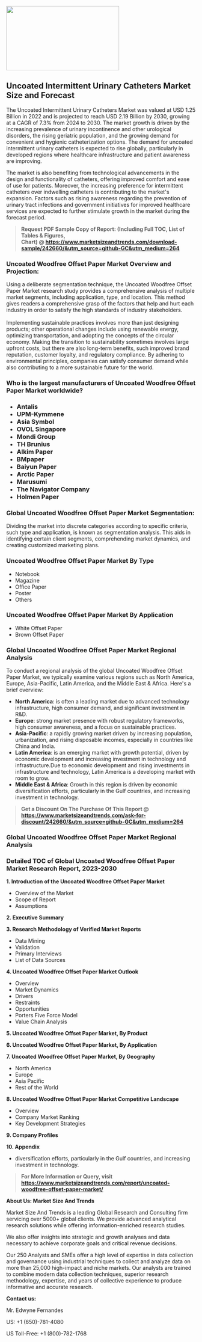 <p><img class="alignnone size-medium wp-image-20088" src="https://ffe5etoiles.com/wp-content/uploads/2024/12/MST1-300x171.png" alt="" width="300" height="171" /></p><h2>Uncoated Intermittent Urinary Catheters Market Size and Forecast</h2><p>The Uncoated Intermittent Urinary Catheters Market was valued at USD 1.25 Billion in 2022 and is projected to reach USD 2.19 Billion by 2030, growing at a CAGR of 7.3% from 2024 to 2030. The market growth is driven by the increasing prevalence of urinary incontinence and other urological disorders, the rising geriatric population, and the growing demand for convenient and hygienic catheterization options. The demand for uncoated intermittent urinary catheters is expected to rise globally, particularly in developed regions where healthcare infrastructure and patient awareness are improving.</p><p>The market is also benefiting from technological advancements in the design and functionality of catheters, offering improved comfort and ease of use for patients. Moreover, the increasing preference for intermittent catheters over indwelling catheters is contributing to the market's expansion. Factors such as rising awareness regarding the prevention of urinary tract infections and government initiatives for improved healthcare services are expected to further stimulate growth in the market during the forecast period.</p></p><blockquote id="" class=""><strong>Request PDF Sample Copy of Report: (Including Full TOC, List of Tables &amp; Figures, Chart)&nbsp;@&nbsp;<strong><a href="https://www.marketsizeandtrends.com/download-sample/242660/&utm_source=github-GC&utm_medium=264" target="_blank">https://www.marketsizeandtrends.com/download-sample/242660/&utm_source=github-GC&utm_medium=264</a></strong></strong></blockquote><h3 id="" class="">Uncoated Woodfree Offset Paper Market&nbsp;Overview and Projection:</h3><p id="" class="">Using a deliberate segmentation technique, the Uncoated Woodfree Offset Paper Market research study provides a comprehensive analysis of multiple market segments, including application, type, and location. This method gives readers a comprehensive grasp of the factors that help and hurt each industry in order to satisfy the high standards of industry stakeholders. <br /> <br />Implementing sustainable practices involves more than just designing products; other operational changes include using renewable energy, optimizing transportation, and adopting the concepts of the circular economy. Making the transition to sustainability sometimes involves large upfront costs, but there are also long-term benefits, such improved brand reputation, customer loyalty, and regulatory compliance. By adhering to environmental principles, companies can satisfy consumer demand while also contributing to a more sustainable future for the world.</p><h3 id="" class="">Who is the largest manufacturers of&nbsp;Uncoated Woodfree Offset Paper Market worldwide?</h3><h3 class=""><p><ul><li>Antalis </li><li> UPM-Kymmene </li><li> Asia Symbol </li><li> OVOL Singapore </li><li> Mondi Group </li><li> TH Brunius </li><li> Alkim Paper </li><li> BMpaper </li><li> Baiyun Paper </li><li> Arctic Paper </li><li> Marusumi </li><li> The Navigator Company </li><li> Holmen Paper</li></ul></p></h3><h3 id="" class="">Global&nbsp;Uncoated Woodfree Offset Paper Market Segmentation:</h3><p id="" class="">Dividing the market into discrete categories according to specific criteria, such type and application, is known as segmentation analysis. This aids in identifying certain client segments, comprehending market dynamics, and creating customized marketing plans.</p><h3 id="" class="">Uncoated Woodfree Offset Paper Market&nbsp;By Type</h3><p><p><ul><li>Notebook</li><li> Magazine</li><li> Office Paper</li><li> Poster</li><li> Others</p></li></ul></p></p><h3 id="" class="">Uncoated Woodfree Offset Paper Market&nbsp;By Application</h3><p class=""><p><ul><li>White Offset Paper</li><li> Brown Offset Paper</li></ul></p></p><h3 id="" class="">Global Uncoated Woodfree Offset Paper Market Regional Analysis</h3><p id="" class="">To conduct a regional analysis of the global Uncoated Woodfree Offset Paper Market, we typically examine various regions such as North America, Europe, Asia-Pacific, Latin America, and the Middle East &amp; Africa. Here's a brief overview:</p><ul><li><strong>North America</strong>: is often a leading market due to advanced technology infrastructure, high consumer demand, and significant investment in R&amp;D.</li><li><strong>Europe</strong>: strong market presence with robust regulatory frameworks, high consumer awareness, and a focus on sustainable practices.</li><li><strong>Asia-Pacific</strong>: a rapidly growing market driven by increasing population, urbanization, and rising disposable incomes, especially in countries like China and India.</li><li><strong>Latin America</strong>: is an emerging market with growth potential, driven by economic development and increasing investment in technology and infrastructure.Due to economic development and rising investments in infrastructure and technology, Latin America is a developing market with room to grow.</li><li><strong>Middle East &amp; Africa</strong>: Growth in this region is driven by economic diversification efforts, particularly in the Gulf countries, and increasing investment in technology.</li></ul><blockquote id="" class=""><strong>Get a Discount On The Purchase Of This Report @ <strong><a href="https://www.marketsizeandtrends.com/ask-for-discount/242660/&utm_source=github-GC&utm_medium=264" target="_blank">https://www.marketsizeandtrends.com/ask-for-discount/242660/&utm_source=github-GC&utm_medium=264</a></strong></strong></blockquote><h3 id="" class="">Global Uncoated Woodfree Offset Paper Market Regional Analysis</h3><h3 id="" class="">Detailed TOC of Global Uncoated Woodfree Offset Paper Market Research Report, 2023-2030</h3><p id="" class=""><strong>1. Introduction of the Uncoated Woodfree Offset Paper Market</strong></p><ul><li>Overview of the Market</li><li>Scope of Report</li><li>Assumptions</li></ul><p id="" class=""><strong>2. Executive Summary</strong></p><p id="" class=""><strong>3. Research Methodology of Verified Market Reports</strong></p><ul><li>Data Mining</li><li>Validation</li><li>Primary Interviews</li><li>List of Data Sources</li></ul><p id="" class=""><strong>4. Uncoated Woodfree Offset Paper Market Outlook</strong></p><ul><li>Overview</li><li>Market Dynamics</li><li>Drivers</li><li>Restraints</li><li>Opportunities</li><li>Porters Five Force Model</li><li>Value Chain Analysis</li></ul><p id="" class=""><strong>5. Uncoated Woodfree Offset Paper Market, By Product</strong></p><p id="" class=""><strong>6. Uncoated Woodfree Offset Paper Market, By Application</strong></p><p id="" class=""><strong>7. Uncoated Woodfree Offset Paper Market, By Geography</strong></p><ul><li>North America</li><li>Europe</li><li>Asia Pacific</li><li>Rest of the World</li></ul><p id="" class=""><strong>8. Uncoated Woodfree Offset Paper Market Competitive Landscape</strong></p><ul><li>Overview</li><li>Company Market Ranking</li><li>Key Development Strategies</li></ul><p id="" class=""><strong>9. Company Profiles</strong></p><p id="" class=""><strong>10. Appendix</strong></p><ul><li>diversification efforts, particularly in the Gulf countries, and increasing investment in technology.</li></ul><blockquote id="" class=""><strong>For More Information or Query, visit <strong><strong><a href="https://www.marketsizeandtrends.com/report/uncoated-woodfree-offset-paper-market/" target="_blank">https://www.marketsizeandtrends.com/report/uncoated-woodfree-offset-paper-market/</a></strong></strong></strong></blockquote><p id="" class=""><strong>About Us: Market Size And Trends</strong></p><p id="" class="">Market Size And Trends is a leading Global Research and Consulting firm servicing over 5000+ global clients. We provide advanced analytical research solutions while offering information-enriched research studies.</p><p id="" class="">We also offer insights into strategic and growth analyses and data necessary to achieve corporate goals and critical revenue decisions.</p><p id="" class="">Our 250 Analysts and SMEs offer a high level of expertise in data collection and governance using industrial techniques to collect and analyze data on more than 25,000 high-impact and niche markets. Our analysts are trained to combine modern data collection techniques, superior research methodology, expertise, and years of collective experience to produce informative and accurate research.</p><p id="" class=""><strong>Contact us:</strong></p><p id="" class="">Mr. Edwyne Fernandes</p><p id="" class="">US: +1 (650)-781-4080</p><p id="" class="">US Toll-Free: +1 (800)-782-1768</p>
